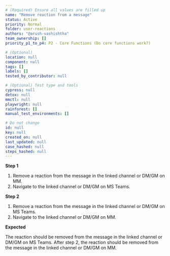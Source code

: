 ```yaml
---
# (Required) Ensure all values are filled up
name: "Remove reaction from a message"
status: Active
priority: Normal
folder: user-reactions
authors: "@arush-vashishtha"
team_ownership: []
priority_p1_to_p4: P2 - Core Functions (Do core functions work?)

# (Optional)
location: null
component: null
tags: []
labels: []
tested_by_contributor: null

# (Optional) Test type and tools
cypress: null
detox: null
mmctl: null
playwright: null
rainforest: []
manual_test_environments: []

# Do not change
id: null
key: null
created_on: null
last_updated: null
case_hashed: null
steps_hashed: null
---
```


**Step 1**

1. Remove a reaction from the message in the linked channel or DM/GM on MM.
2. Navigate to the linked channel or DM/GM on MS Teams.

**Step 2**

1. Remove a reaction from the message in the linked channel or DM/GM on MS Teams.
2. Navigate to the linked channel or DM/GM on MM.

**Expected**

The reaction should be removed from the message in the linked channel or DM/GM on MS Teams.
After step 2, the reaction should be removed from the message in the linked channel or DM/GM on MM.
